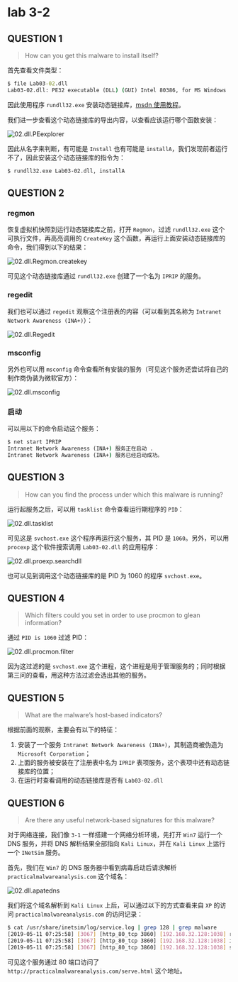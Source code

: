 # lab 3-2

## QUESTION 1

> How can you get this malware to install itself?

首先查看文件类型：

```cmd
$ file Lab03-02.dll
Lab03-02.dll: PE32 executable (DLL) (GUI) Intel 80386, for MS Windows
```

因此使用程序 `rundll32.exe` 安装动态链接库，[msdn 使用教程](<https://support.microsoft.com/en-us/help/164787/info-windows-rundll-and-rundll32-interface>)。

我们进一步查看这个动态链接库的导出内容，以查看应该运行哪个函数安装：

![02.dll.PEexplorer](../02.dll.PEexplorer.png)

因此从名字来判断，有可能是 `Install` 也有可能是 `installA`，我们发现前者运行不了，因此安装这个动态链接库的指令为：

```bash
$ rundll32.exe Lab03-02.dll, installA
```

## QUESTION 2

### regmon

恢复虚拟机快照到运行动态链接库之前，打开 `Regmon`，过滤 `rundll32.exe` 这个可执行文件，再高亮调用的 `CreateKey` 这个函数，再运行上面安装动态链接库的命令，我们得到以下的结果：

![02.dll.Regmon.createkey](../02.dll.Regmon.createkey.png)

可见这个动态链接库通过 `rundll32.exe` 创建了一个名为 `IPRIP` 的服务。

### regedit

我们也可以通过 `regedit` 观察这个注册表的内容（可以看到其名称为 `Intranet Network Awareness (INA+)`）：

![02.dll.Regedit](../02.dll.Regedit.png)

### msconfig

另外也可以用 `msconfig` 命令查看所有安装的服务（可见这个服务还尝试将自己的制作商伪装为微软官方）：

![02.dll.msconfig](../02.dll.msconfig.png)

### 启动

可以用以下的命令启动这个服务：

```cmd
$ net start IPRIP
Intranet Network Awareness (INA+) 服务正在启动 .
Intranet Network Awareness (INA+) 服务已经启动成功。
```

## QUESTION 3

> How can you find the process under which this malware is running?

运行起服务之后，可以用 `tasklist` 命令查看运行期程序的 `PID`：

![02.dll.tasklist](../02.dll.tasklist.png)

可见这是 `svchost.exe` 这个程序再运行这个服务，其 PID 是 `1060`。另外，可以用 `procexp` 这个软件搜索调用 `Lab03-02.dll` 的应用程序：

![02.dll.proexp.searchdll](../02.dll.proexp.searchdll.png)

也可以见到调用这个动态链接库的是 PID 为 1060 的程序 `svchost.exe`。

## QUESTION 4

> Which filters could you set in order to use procmon to glean information?

通过 `PID is 1060` 过滤 PID：

![02.dll.procmon.filter](../02.dll.procmon.filter.png)

因为这过滤的是 `svchost.exe` 这个进程，这个进程是用于管理服务的；同时根据第三问的查看，用这种方法过滤会选出其他的服务。

## QUESTION 5

> What are the malware’s host-based indicators?

根据前面的观察，主要会有以下的特征：

1. 安装了一个服务 `Intranet Network Awareness (INA+)`，其制造商被伪造为 `Microsoft Corporation`；
2. 上面的服务被安装在了注册表中名为 `IPRIP` 表项服务，这个表项中还有动态链接库的位置；
3. 在运行时查看调用的动态链接库是否有 `Lab03-02.dll`

## QUESTION 6

> Are there any useful network-based signatures for this malware?

对于网络连接，我们像 `3-1` 一样搭建一个网络分析环境，先打开 `Win7` 运行一个 DNS 服务，并将 DNS 解析结果全部指向 `Kali Linux`，并在 `Kali Linux` 上运行一个 `INetSim` 服务。

首先，我们在 `Win7` 的 DNS 服务器中看到病毒启动后请求解析 `practicalmalwareanalysis.com` 这个域名：

![02.dll.apatedns](../02.dll.apatedns.png)

我们将这个域名解析到 `Kali Linux` 上后，可以通过以下的方式查看来自 `XP`  的访问 `practicalmalwareanalysis.com` 的访问记录：

```bash
$ cat /usr/share/inetsim/log/service.log | grep 128 | grep malware
[2019-05-11 07:25:58] [3067] [http_80_tcp 3860] [192.168.32.128:1038] recv: Host: practicalmalwareanalysis.com
[2019-05-11 07:25:58] [3067] [http_80_tcp 3860] [192.168.32.128:1038] info: Request URL: http://practicalmalwareanalysis.com/serve.html
[2019-05-11 07:25:58] [3067] [http_80_tcp 3860] [192.168.32.128:1038] stat: 1 method=GET url=http://practicalmalwareanalysis.com/serve.html sent=/usr/share/inetsim/data/http/fakefiles/sample.html postdata=
```

可见这个服务通过 80 端口访问了 `http://practicalmalwareanalysis.com/serve.html` 这个地址。